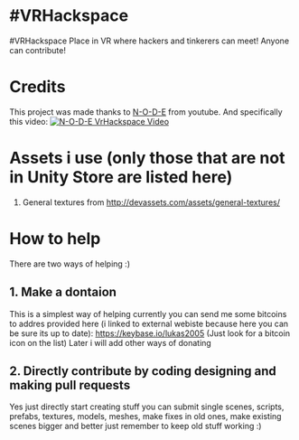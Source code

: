
# #VRHackspace
#VRHackspace Place in VR where hackers and tinkerers can meet! Anyone can contribute!
# Credits
This project was made thanks to [N-O-D-E](https://www.youtube.com/channel/UCvrLvII5oxSWEMEkszrxXEA) from youtube.
And specifically this video: [![N-O-D-E VrHackspace Video](https://img.youtube.com/vi/QjIHqJ2TKM0/0.jpg)](https://www.youtube.com/watch?v=QjIHqJ2TKM0)
# Assets i use (only those that are not in Unity Store are listed here)
1. General textures from http://devassets.com/assets/general-textures/
# How to help
There are two ways of helping :)
## 1. Make a dontaion
This is a simplest way of helping currently you can send me some bitcoins to addres provided here (i linked to external webiste because here you can be sure its up to date): https://keybase.io/lukas2005 (Just look for a bitcoin icon on the list)
Later i will add other ways of donating
## 2. Directly contribute by coding designing and making pull requests
Yes just directly start creating stuff you can submit single scenes, scripts, prefabs, textures, models, meshes, make fixes in old ones, make existing scenes bigger and better just remember to keep old stuff working :)
